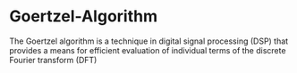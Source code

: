 # Goertzel-Algorithm


The Goertzel algorithm is a technique in digital signal processing (DSP) that provides a means for efficient evaluation of individual terms of the discrete Fourier transform (DFT)
